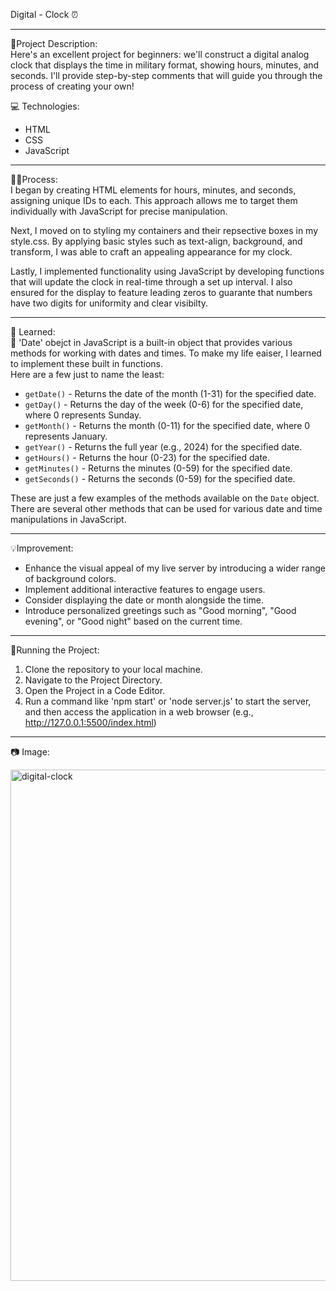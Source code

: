 Digital - Clock ⏰
________________________________________________________________

🎨Project Description:  
Here's an excellent project for beginners: we'll construct a digital analog clock that displays the time in military format, showing hours, minutes, and seconds. I'll provide step-by-step comments
that will guide you through the process of creating your own!

💻 Technologies:
- HTML
- CSS
- JavaScript  
________________________________________________________________

👩‍🍳Process:  
I began by creating HTML elements for hours, minutes, and seconds, assigning unique IDs to each. This approach allows me to target them individually with JavaScript for precise manipulation.

Next, I moved on to styling my containers and their repsective boxes in my style.css. By applying basic styles such as text-align, background, and transform, I was able to craft an appealing appearance for my clock.

Lastly, I implemented functionality using JavaScript by developing functions that will update the clock in real-time through a set up interval. I also ensured for the display to feature leading zeros to guarante that numbers
have two digits for uniformity and clear visibilty.

________________________________________________________________

📝 Learned:  
🧠 'Date' obejct in JavaScript is a built-in object that provides various methods for working with dates and times. To make my life eaiser, I learned to implement these built in functions.  
Here are a few just to name the least:
- `getDate()` - Returns the date of the month (1-31) for the specified date.
- `getDay()` - Returns the day of the week (0-6) for the specified date, where 0 represents Sunday.
- `getMonth()` - Returns the month (0-11) for the specified date, where 0 represents January.
- `getYear()` - Returns the full year (e.g., 2024) for the specified date.
- `getHours()` - Returns the hour (0-23) for the specified date.
- `getMinutes()` - Returns the minutes (0-59) for the specified date.
- `getSeconds()` - Returns the seconds (0-59) for the specified date.

These are just a few examples of the methods available on the `Date` object. There are several other methods that can be used for various date and time manipulations in JavaScript.
________________________________________________________________

💡Improvement:  
- Enhance the visual appeal of my live server by introducing a wider range of background colors.
-  Implement additional interactive features to engage users.
-  Consider displaying the date or month alongside the time.
-  Introduce personalized greetings such as "Good morning", "Good evening", or "Good night" based on the current time.
________________________________________________________________
🚦Running  the Project:  
1. Clone the repository to your local machine.
2. Navigate to the Project Directory.
3. Open the Project in a Code Editor.
4. Run a command like 'npm start' or 'node server.js' to start the server, and then access the application in a web browser (e.g., http://127.0.0.1:5500/index.html)
________________________________________________________________
📷 Image: 

<img width="818" alt="digital-clock" src="https://github.com/arielmvillegas/digital-clock/assets/98924154/00bf8573-abfd-44f4-b6b5-37ee88190184">
